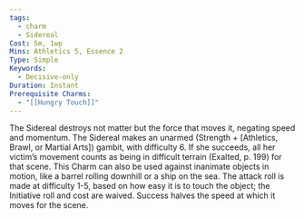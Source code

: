 ```yaml
---
tags:
  - charm
  - Sidereal
Cost: 5m, 1wp
Mins: Athletics 5, Essence 2
Type: Simple
Keywords:
  - Decisive-only
Duration: Instant
Prerequisite Charms:
  - "[[Hungry Touch]]"
---
```

The Sidereal destroys not matter but the force that moves it, negating speed and momentum. The Sidereal makes an unarmed (Strength + [Athletics, Brawl, or Martial Arts]) gambit, with difficulty 6. If she succeeds, all her victim’s movement counts as being in difficult terrain (Exalted, p. 199) for that scene. This Charm can also be used against inanimate objects in motion, like a barrel rolling downhill or a ship on the sea. The attack roll is made at difficulty 1-5, based on how easy it is to touch the object; the Initiative roll and cost are waived. Success halves the speed at which it moves for the scene.